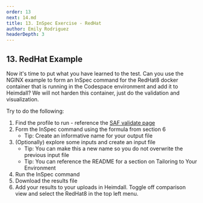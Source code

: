 ```yaml
---
order: 13
next: 14.md
title: 13. InSpec Exercise - RedHat
author: Emily Rodriguez
headerDepth: 3
---
```


## 13. RedHat Example

Now it's time to put what you have learned to the test. Can you use the NGINX example to form an InSpec command for the RedHat8 docker container that is running in the Codespace environment and add it to Heimdall? We will not harden this container, just do the validation and visualization.

Try to do the following:
1. Find the profile to run - reference the [SAF validate page](https://saf.mitre.org/#/validate)
2. Form the InSpec command using the formula from section 6
    - Tip: Create an informative name for your output file
3. (Optionally) explore some inputs and create an input file
    - Tip: You can make this a new name so you do not overwrite the previous input file
    - Tip: You can reference the README for a section on Tailoring to Your Environment
4. Run the InSpec command
5. Download the results file
6. Add your results to your uploads in Heimdall. Toggle off comparison view and select the RedHat8 in the top left menu.